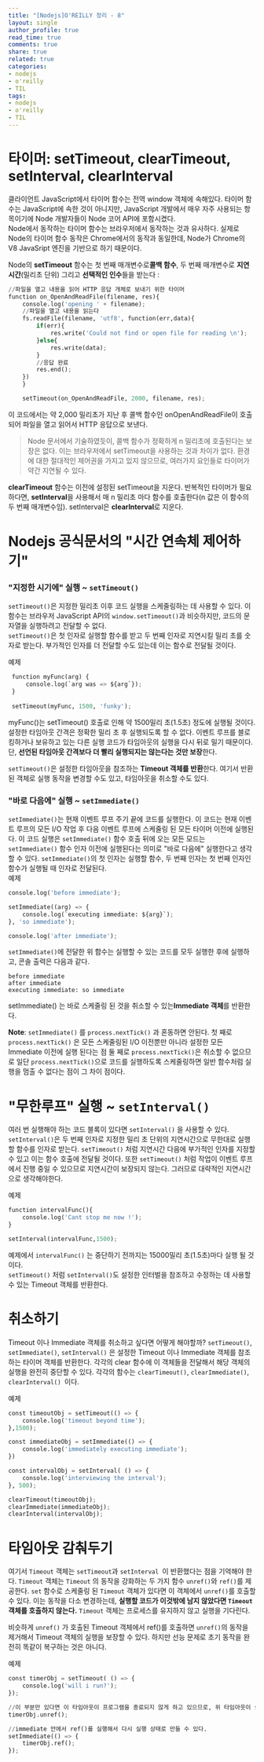 ```yaml
---
title: "[Nodejs]O'REILLY 정리 - 8"
layout: single
author_profile: true
read_time: true
comments: true
share: true
related: true
categories:
- nodejs
- o'reilly
- TIL
tags:
- nodejs
- o'reilly
- TIL
---
```


# 타이머: setTimeout, clearTimeout, setInterval, clearInterval
클라이언트 JavaScript에서 타이머 함수는 전역 window 객체에 속해있다. 타이머 함수는 JavaScript에 속한 것이 아니지만, JavaScript 개발에서 매우 자주 사용되는 항목이기에 Node 개발자들이 Node 코어 API에 포함시켰다.   
Node에서 동작하는 타이머 함수는 브라우저에서 동작하는 것과 유사하다. 실제로 Node의 타이머 함수 동작은 Chrome에서의 동작과 동일한데, Node가 Chrome의 V8 JavaSript 엔진을 기반으로 하기 때문이다.   

Node의 **setTimeout** 함수는 첫 번째 매개변수로**콜백 함수**, 두 번째 매개변수로 **지연 시간**(밀리초 단위) 그리고 **선택적인 인수**들을 받는다 :   
```python
//파일을 열고 내용을 읽어 HTTP 응답 개체로 보내기 위한 타이머
function on_OpenAndReadFile(filename, res){
    console.log('opening ' + filename);
    //파일을 열고 내용을 읽는다
    fs.readFile(filename, 'utf8', function(err,data){
        if(err){
            res.write('Could not find or open file for reading \n');
        }else{
            res.write(data);
        }
        //응답 완료
        res.end();
    })
	}

    setTimeout(on_OpenAndReadFile, 2000, filename, res);

```
이 코드에서는 약 2,000 밀리초가 지난 후 콜백 함수인 onOpenAndReadFile이 호출되어 파일을 열고 읽어서 HTTP 응답으로 보낸다.

> Node 문서에서 기술하였듯이, 콜백 함수가 정확하게 n 밀리초에 호출된다는 보장은 없다. 이는 브라우저에서 setTimeout을 사용하는 것과 차이가 없다. 환경에 대한 절대적인 제어권을 가지고 있지 않으므로, 여러가지 요인들로 타이머가 약간 지연될 수 있다.

**clearTimeout** 함수는 이전에 설정된 setTimeout을 지운다. 반복적인 타이머가 필요하다면, **setInterval**을 사용해서 매 n 밀리초 마다 함수를 호출한다(n 값은 이 함수의 두 번째 매개변수임). setInterval은 **clearInterval**로 지운다.

# Nodejs 공식문서의 "시간 연속체 제어하기"
### "지정한 시기에" 실행 ~ `setTimeout()`

 `setTimeout()`은 지정한 밀리초 이후 코드 실행을 스케줄링하는 데 사용할 수 있다. 이 함수는 브라우저 JavaScript API의 `window.setTimeout()`과 비슷하지만, 코드의 문자열을 실행하려고 전달할 수 없다.   
 `setTimeout()`은 첫 인자로 실행할 함수를 받고 두 번째 인자로 지연시킬 밀리 초를 숫자로 받는다. 부가적인 인자를 더 전달할 수도 있는데 이는 함수로 전달될 것이다.
 
 예제
```python
 function myFunc(arg) {
	 console.log(`arg was => ${arg`});
 }
 
 setTimeout(myFunc, 1500, 'funky');
```
myFunc()는 setTimeout() 호출로 인해 약 1500밀리 초(1.5초) 정도에 실행될 것이다.    
설정한 타임아웃 간격은 정확한 밀리 초 후 실행되도록 할 수 없다. 이벤트 루프를 블로킹하거나 보유하고 있는 다른 실행 코드가 타임아웃의 실행을 다시 뒤로 밀기 때문이다. 단, **선언된 타임아웃 간격보다 더 빨리 실행되지는 않는다는 것만 보장**한다.   

 `setTimeout()`은 설정한 타임아웃을 참조하는 **Timeout 객체를 반환**한다. 여기서 반환된 객체로 실행 동작을 변경할 수도 있고, 타임아웃을 취소할 수도 있다.
 
### "바로 다음에" 실행 ~ `setImmediate()`
`setImmediate()`는 현재 이벤트 루프 주기 끝에 코드를 실행한다. 이 코드는 현재 이벤트 루프의 모든 I/O 작업 후 다음 이벤트 루프에 스케줄링 된 모든 타이머 이전에 실행된다. 이 코드 실행은 `setImmediate()` 함수 호출 뒤에 오는 모든 모드는 `setImmediate()` 함수 인자 이전에 실행된다는 의미로 "바로 다음에" 실행한다고 생각할 수 있다.
`setImmediate()`의 첫 인자는 실행할 함수, 두 번째 인자는 첫 번째 인자인 함수가 실행될 때 인자로 전달된다.   
예제
```python
console.log('before immediate');

setImmediate((arg) => {
	console.log(`executing immediate: ${arg}`);
}, 'so immediate');

console.log('after immediate');
```
 `setImmediate()`에 전달한 위 함수는 실행할 수 있는 코드를 모두 실행한 후에 실행하고, 콘솔 출력은 다음과 같다.
```
before immediate
after immediate
executing immediate: so immediate
```
setImmediate() 는 바로 스케줄링 된 것을 취소할 수 있는**Immediate 객체**를 반환한다.
   
**Note**:  `setImmediate()` 를 `process.nextTick()` 과 혼동하면 안된다. 첫 째로 `process.nextTick()` 은 모든 스케줄링된 I/O 이전뿐만 아니라 설정한 모든 Immediate 이전에 실행 된다는 점 둘 째로 `process.nextTick()`은 취소할 수 없으므로 일단 `process.nextTick()`으로 코드를 실행하도록 스케줄링하면 일반 함수처럼 실행을 멈출 수 없다는 점이 그 차이 점이다.


# "무한루프" 실행 ~ `setInterval()`
여러 번 실행해야 하는 코드 블록이 있다면 `setInterval()` 을 사용할 수 있다. `setInterval()`은 두 번째 인자로 지정한 밀리 초 단위의 지연시간으로 무한대로 실행할 함수를 인자로 받는다. `setTimeout()` 처럼 지연시간 다음에 부가적인 인자를 지정할 수 있고 이는 함수 호출에 전달될 것이다. 또한 `setTimeout()` 처럼 작업이 이벤트 루프에서 진행 중일 수 있으므로 지연시간이 보장되지 않는다. 그러므로 대략적인 지연시간으로 생각해야한다.   

예제
```python
function intervalFunc(){
	console.log('Cant stop me now !');
}

setInterval(intervalFunc,1500);
```
예제에서 `intervalFunc()` 는 중단하기 전까지는 15000밀리 초(1.5초)마다 실행 될 것이다.   
`setTimeout()` 처럼 `setInterval()`도 설정한 인터벌을 참조하고 수정하는 데 사용할 수 있는 Timeout 객체를 반환한다.


# 취소하기
Timeout 이나 Immediate 객체를 취소하고 싶다면 어떻게 해야할까? `setTimeout()`, `setImmediate()`, `setInterval()` 은 설정한 Timeout 이나 Immediate 객체를 참조하는 타이머 객체를 반환한다. 각각의 clear 함수에 이 객체들을 전달해서 해당 객체의 실행을 완전히 중단할 수 있다. 각각의 함수는 `clearTimeout()`, `clearImmediate()`, `clearInterval() `이다.

예제
```python
const timeoutObj = setTimeout(() => {
	console.log('timeout beyond time');
},1500);

const immediateObj = setImmediate(() => {
	console.log('immediately executing immediate');
})

const intervalObj = setInterval( () => {
	console.log('interviewing the interval');
}, 500);

clearTimeout(timeoutObj);
clearImmediate(immediateObj);
clearInterval(intervalObj);
```

# 타임아웃 감춰두기
여기서 `Timeout` 객체는 `setTimeout`과 `setInterval `이 반환했다는 점을 기억해야 한다.  `Timeout`  객체는  `Timeout` 의 동작을 강화하는 두 가지 함수 `unref()`와 `ref()`를 제공한다. `set` 함수로 스케줄링 된 `Timeout` 객체가 있다면 이 객체에서 `unref()`를 호출할 수 있다. 이는 동작을 다소 변경하는데, **실행할 코드가 이것밖에 남지 않았다면 `Timeout` 객체를 호출하지 않는다.** `Timeout` 객체는 프로세스를 유지하지 않고 실행을 기다린다.   

비슷하게 `unref()` 가 호출된 Timeout 객체에서 ref()를 호출하면 `unref()`의 동작을 제거해서 Timeout 객체의 실행을 보장할 수 있다. 하지만 선능 문제로 초기 동작을 완전히 똑같이 복구하는 것은 아니다.   

예제
```python
const timerObj = setTimeout( () => {
	console.log('will i run?');
});

//이 부분만 있다면 이 타임아웃이 프로그램을 종료되지 않게 하고 있으므로, 위 타임아웃이 실행되지 않게 한다.
timerObj.unref();

//immediate 안에서 ref()를 실행해서 다시 실행 상태로 만들 수 있다.
setImmediate(() => {
	timerObj.ref();
});
```